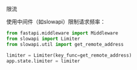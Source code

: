 限流

使用中间件（如slowapi）限制请求频率：

```python
from fastapi.middleware import Middleware
from slowapi import Limiter
from slowapi.util import get_remote_address

limiter = Limiter(key_func=get_remote_address)
app.state.limiter = limiter
```
